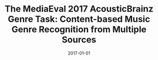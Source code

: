 ---
type: "paper_2017"
title: "The MediaEval 2017 AcousticBrainz Genre Task: Content-based Music Genre Recognition from Multiple Sources"
authors: Bogdanov, D., Porter A., Urbano J., Schreiber H.
date: 2017-01-01
published_in: "MediaEval Workshop"
download_link: "http://hdl.handle.net/10230/32932"
---